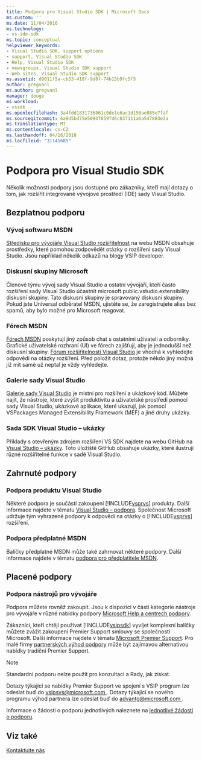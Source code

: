 ```yaml
---
title: Podpora pro Visual Studio SDK | Microsoft Docs
ms.custom: ''
ms.date: 11/04/2016
ms.technology:
- vs-ide-sdk
ms.topic: conceptual
helpviewer_keywords:
- Visual Studio SDK, support options
- support, Visual Studio SDK
- Help, Visual Studio SDK
- newsgroups, Visual Studio SDK support
- Web sites, Visual Studio SDK support
ms.assetid: d9011f5a-cb53-418f-9d8f-74b15b9fc5f5
author: gregvanl
ms.author: gregvanl
manager: douge
ms.workload:
- vssdk
ms.openlocfilehash: 3a4fdd1831736861c0de1e6ac1d156ae085e7faf
ms.sourcegitcommit: 6a9d5bd75e50947659fd6c837111a6a547884e2a
ms.translationtype: MT
ms.contentlocale: cs-CZ
ms.lasthandoff: 04/16/2018
ms.locfileid: "31141685"
---
```

# <a name="support-for-the-visual-studio-sdk"></a>Podpora pro Visual Studio SDK
Několik možnosti podpory jsou dostupné pro zákazníky, kteří mají dotazy o tom, jak rozšířit integrované vývojové prostředí (IDE) sady Visual Studio.  
  
## <a name="free-support"></a>Bezplatnou podporu  
  
### <a name="msdn-development-center"></a>Vývoj softwaru MSDN  
 [Středisku pro vývojáře Visual Studio rozšiřitelnost](http://go.microsoft.com/fwlink/?LinkID=84381) na webu MSDN obsahuje prostředky, které pomohou zodpovědět otázky o rozšíření sady Visual Studio. Jsou například několik odkazů na blogy VSIP developer.  
  
### <a name="microsoft-newsgroups"></a>Diskusní skupiny Microsoft  
 Členové týmu vývoj sady Visual Studio a ostatní vývojáři, kteří často rozšíření sady Visual Studio účastnit microsoft.public.vstudio.extensibility diskusní skupiny. Tato diskusní skupiny je spravovaný diskusní skupiny. Pokud jste Universal odběratel MSDN, ujistěte se, že zaregistrujete alias bez spamů, aby bylo možné pro Microsoft reagovat.  
  
### <a name="msdn-forums"></a>Fórech MSDN  
 [Fórech MSDN](http://go.microsoft.com/fwlink/?LinkID=76632) poskytují jiný způsob chat s ostatními uživateli a odborníky. Grafické uživatelské rozhraní (UI) ve fórech zajišťují, aby je jednodušší než diskusní skupiny. [Fórum rozšiřitelnosti Visual Studio](http://go.microsoft.com/fwlink/?LinkID=121964) je vhodná k vyhledejte odpovědi na otázky rozšíření. Před položit dotaz, protože někdo jiný možná již mít samé už neptal je vždy vyhledejte.  
  
### <a name="visual-studio-gallery"></a>Galerie sady Visual Studio  
 [Galerie sady Visual Studio](http://visualstudiogallery.msdn.microsoft.com/) je místní pro rozšíření a ukázkový kód. Můžete najít, že nástroje, které zvýšit produktivitu a uživatelské prostředí pomocí sady Visual Studio, ukázkové aplikace, které ukazují, jak pomocí VSPackages Managed Extensibility Framework (MEF) a jiné druhy ukázky.  
  
### <a name="visual-studio-sdk-samples"></a>Sada SDK Visual Studio – ukázky

Příklady s otevřeným zdrojem rozšíření VS SDK najdete na webu GitHub na [Visual Studio – ukázky](https://github.com/Microsoft/VSSDK-Extensibility-Samples). Toto úložiště GitHub obsahuje ukázky, které ilustrují různé rozšiřitelné funkce v sadě Visual Studio.

## <a name="included-support"></a>Zahrnuté podpory  
  
### <a name="visual-studio-product-support"></a>Podpora produktu Visual Studio  
 Některé podpora je součástí zakoupení [!INCLUDE[vsprvs](../code-quality/includes/vsprvs_md.md)] produkty. Další informace najdete v tématu [Visual Studio – podpora](http://msdn.microsoft.com/vstudio/cc136615.aspx). Společnost Microsoft udržuje tým vyhrazené podpory k odpovědi na otázky o [!INCLUDE[vsprvs](../code-quality/includes/vsprvs_md.md)] rozšíření.  
  
### <a name="msdn-subscription-support"></a>Podpora předplatné MSDN  
 Balíčky předplatné MSDN může také zahrnovat některé podpory. Další informace najdete v tématu [podpora pro předplatitele MSDN](https://msdn.microsoft.com/subscriptions/aa718661.aspx).  
  
## <a name="paid-support"></a>Placené podpory  
  
### <a name="developer-tools-support"></a>Podpora nástrojů pro vývojáře  
 Podpora můžete rovněž zakoupit. Jsou k dispozici v části kategorie nástroje pro vývojáře v různé nabídky podpory [Microsoft Help a centrech podpory](http://go.microsoft.com/fwlink/?LinkID=82383).  
  
 Zákazníci, kteří chtějí používat [!INCLUDE[vsipsdk](../extensibility/includes/vsipsdk_md.md)] vyvíjet komplexní balíčky můžete zvážit zakoupení Premier Support smlouvy se společností Microsoft. Další informace najdete v tématu [Microsoft Premier Support](http://go.microsoft.com/fwlink/?LinkID=76660). Pro malé firmy [partnerských výhod podpory](http://www.microsoft.com/services/microsoftservices/srv_mspa.mspx) může být zajímavou alternativou nabídky tradiční Premier Support.  
  
> [!NOTE]
>  Standardní podporu nelze použít pro konzultaci a Rady, jak získat.  
  
 Dotazy týkající se nabídky Premier Support ve spojení s VSIP program lze odeslat buď do [ vsipsvs@microsoft.com ](mailto:vsipsvs@microsoft.com). Dotazy týkající se nového programu výhod partnera lze odeslat buď do [ advantg@microsoft.com ](mailto:advantg@microsoft.com).  
  
 Informace o žádosti o podporu jednotlivých naleznete na [jednotlivé žádosti o podporu](http://go.microsoft.com/fwlink/?LinkID=82385).  
  
## <a name="see-also"></a>Viz také  
 [Kontaktujte nás](../ide/talk-to-us.md)
